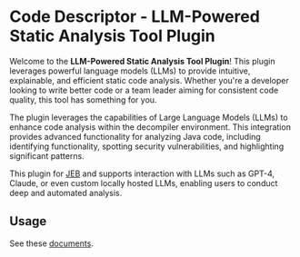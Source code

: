 # Code Descriptor - LLM-Powered Static Analysis Tool Plugin

Welcome to the **LLM-Powered Static Analysis Tool Plugin**! This plugin leverages powerful language models (LLMs) to provide intuitive, explainable, and efficient static code analysis. Whether you're a developer looking to write better code or a team leader aiming for consistent code quality, this tool has something for you.

The plugin leverages the capabilities of Large Language Models (LLMs) to enhance code analysis within the decompiler environment. This integration provides advanced functionality for analyzing Java code, including identifying functionality, spotting security vulnerabilities, and highlighting significant patterns.

This plugin for [JEB](https://www.pnfsoftware.com/jeb/) and supports interaction with LLMs such as GPT-4, Claude, or even custom locally hosted LLMs, enabling users to conduct deep and automated analysis.

## Usage

See these [documents](https://ruffalolavoisier.github.io/posts/how_to_use_codedescriptor/).
